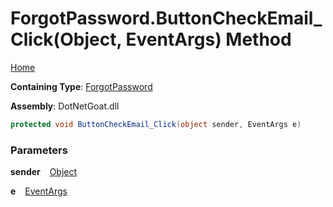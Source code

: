 # ForgotPassword\.ButtonCheckEmail\_Click\(Object, EventArgs\) Method

[Home](../../../../../../README.md)

**Containing Type**: [ForgotPassword](../README.md)

**Assembly**: DotNetGoat\.dll

```csharp
protected void ButtonCheckEmail_Click(object sender, EventArgs e)
```

### Parameters

**sender** &ensp; [Object](https://docs.microsoft.com/en-us/dotnet/api/system.object)

**e** &ensp; [EventArgs](https://docs.microsoft.com/en-us/dotnet/api/system.eventargs)